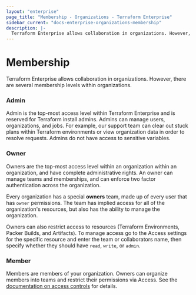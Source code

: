 ```yaml
---
layout: "enterprise"
page_title: "Membership - Organizations - Terraform Enterprise"
sidebar_current: "docs-enterprise-organizations-membership"
description: |-
  Terraform Enterprise allows collaboration in organizations. However, there are several membership levels within organizations.
---
```


# Membership

Terraform Enterprise allows collaboration in organizations. However, there are several membership levels within organizations.

### Admin

Admin is the top-most access level within Terraform Enterprise and is reserved for Terraform install admins. Admins can manage users, organizations, and jobs. For example, our support team can clear out stuck plans within Terraform environments or view organization data in order to resolve requests. Admins do not have access to sensitive variables.

### Owner

Owners are the top-most access level within an organization within an organization, and have complete administrative rights. An owner can manage teams and memberships, and can enforce two factor authentication across the organization.

Every organization has a special **owners** team, made up of every user that has `owner` permissions. The team has implied access for all of the organization's resources, but also has the ability to manage the organization.

Owners can also restrict access to resources (Terraform Environments, Packer Builds, and Artifacts). To manage access go to the Access settings for the specific resource and enter the team or collaborators name, then specify whether they should have `read`, `write`, or `admin`.

### Member

Members are members of your organization. Owners can organize members into teams and restrict their permissions via Access. See the [documentation on access controls](../user-accounts/access.html) for details.
